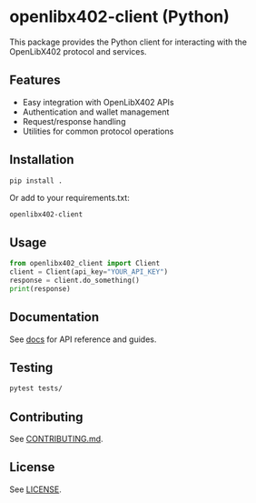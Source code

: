 # openlibx402-client (Python)

This package provides the Python client for interacting with the OpenLibX402 protocol and services.

## Features

- Easy integration with OpenLibX402 APIs
- Authentication and wallet management
- Request/response handling
- Utilities for common protocol operations

## Installation

```bash
pip install .
```
Or add to your requirements.txt:
```
openlibx402-client
```

## Usage

```python
from openlibx402_client import Client
client = Client(api_key="YOUR_API_KEY")
response = client.do_something()
print(response)
```

## Documentation

See [docs](https://openlibx402.github.io/docs/packages/python/openlibx402-client/) for API reference and guides.

## Testing

```bash
pytest tests/
```

## Contributing

See [CONTRIBUTING.md](https://github.com/openlibx402/openlibx402/blob/main/CONTRIBUTING.md).

## License

See [LICENSE](https://github.com/openlibx402/openlibx402/blob/main/LICENSE).
